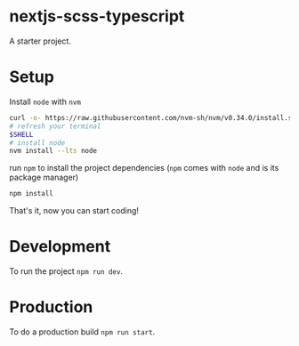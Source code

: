 # nextjs-scss-typescript

A starter project.

# Setup

Install `node` with `nvm`

```bash
curl -o- https://raw.githubusercontent.com/nvm-sh/nvm/v0.34.0/install.sh | bash
# refresh your terminal
$SHELL
# install node
nvm install --lts node
```

run `npm` to install the project dependencies (`npm` comes with `node` and is its package manager)

```bash
npm install
```

That's it, now you can start coding!

# Development

To run the project `npm run dev`.

# Production

To do a production build `npm run start`.
